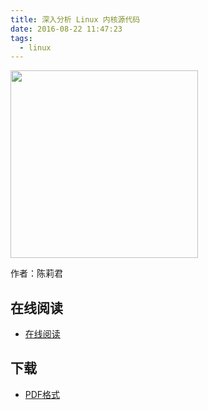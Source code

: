 ```yaml
---
title: 深入分析 Linux 内核源代码
date: 2016-08-22 11:47:23
tags:
  - linux
---
```


<img src='http://ww3.sinaimg.cn/large/841aea59jw1f72dp7hjmqj20fj0j6di0.jpg' width='300' />

作者：陈莉君

<!--more-->

## 在线阅读 ##

+ [在线阅读](http://www.kerneltravel.net/kernel-book/%E6%B7%B1%E5%85%A5%E5%88%86%E6%9E%90Linux%E5%86%85%E6%A0%B8%E6%BA%90%E7%A0%81.html)

## 下载 ##

+ [PDF格式](https://github.com/it-ebooks/ebooks/raw/master/%E6%B7%B1%E5%85%A5%E5%88%86%E6%9E%90Linux%E5%86%85%E6%A0%B8%E6%BA%90%E4%BB%A3%E7%A0%81.pdf)

